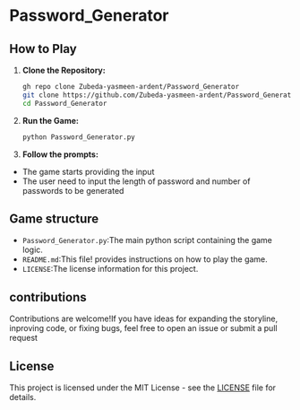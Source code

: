 # Password_Generator


## How to Play

1. **Clone the Repository:**
    ```bash
    gh repo clone Zubeda-yasmeen-ardent/Password_Generator
    git clone https://github.com/Zubeda-yasmeen-ardent/Password_Generator.git
    cd Password_Generator
    ```

2. **Run the Game:**
    ```bash
    python Password_Generator.py
    ```
    
 3. **Follow the prompts:**
   - The game starts providing the input
   - The user need to input the length of password and number of passwords to be generated   

## Game structure
  - `Password_Generator.py`:The main python script containing the game logic.
  - `README.md`:This file! provides instructions on how to play the game.
  - `LICENSE`:The license information for this project.

## **contributions**
   Contributions are welcome!If you have ideas for expanding the storyline, inproving code, or fixing bugs, feel free to
   open an issue or submit a pull request

## **License**
   This project is licensed under the MIT License - see the [LICENSE](LICENSE) file for details.
